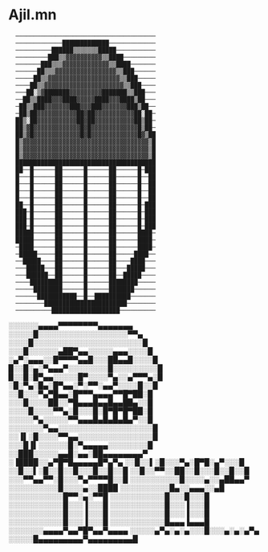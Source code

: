 # Ajil.mn
      ───────────────────────────────────────
      ─────────────█████████████─────────────
      ──────────██████▒▒▒▒▒▒▒█████───────────
      ─────────███▒▒▓▓▓▓▓▓▓▓▓▓▒▒████─────────
      ───────███▒▒▒▓▓▓▓▓▓▓▓▓▓▓▓▓▒▒████───────
      ──────██▒▒▒▓▓▓▓▓▓▓▓▓▓▓▓▓▓▓▓▓▒▒███──────
      ─────██▒▒▓▓▓▓▓▓▓▓▓▓▓▓▓▓▓▓▓▓▓▓▒▒███─────
      ────██▒▒▓▓▓▓▓▓▓▓▓▓▓▓▓▓▓▓▓▓▓▓▓▓▒▒███────
      ───██░▒▓███████▓▓▓▓▓▓▓▓▓███████▒▒███───
      ──██▒▒████▓▓▓████▓▓▓▓▓████▓▓▓████▒██───
      ─██▒▒███▓▓▓▓▓▓▓███▓▓▓███▓▓▓▓▓▓▓███▒██──
      ─██▒██▓▓▓▓▓▓▓▓▓▓▓██▓██▓▓▓▓▓▓▓▓▓▓▓██░██─
      ██▒░██▓▓▓▓▓▓▓▓▓▓▓██▓██▓▓▓▓▓▓▓▓▓▓▓██▒██─
      ██▒▓█▓▓▓▓▓▓▓▓▓▓▓▓▓█▓█▓▓▓▓▓▓▓▓▓▓▓▓▓█▒██─
      ██▒▓█▓▓▓▓▓▓▓▓▓▓▓▓▓█▓█▓▓▓▓▓▓▓▓▓▓▓▓▓█▓▒██
      █▒▓▓▓▓▓▓▓▓▓▓▓▓▓▓▓▓▓▓▓▓▓▓▓▓▓▓▓▓▓▓▓▓▓▓▓▒█
      █▒▓▓▓▓▓▓▓▓▓▓▓▓▓▓▓▓▓▓▓▓▓▓▓▓▓▓▓▓▓▓▓▓▓▓▓▒█
      █▒▓▓▓▓▓▓▓▓▓▓▓▓▓▓▓▓▓▓▓▓▓▓▓▓▓▓▓▓▓▓▓▓▓▓▓▒█
      ███████████████████████████████████████
      ██──█──────██──────█──────██──────█─███
      █───█──────██──────█──────██──────█──██
      █───█──────██──────█──────██──────█──██
      █───█──────██──────█──────██──────█──██
      █───█──────██──────█──────██──────█──██
      ██──█──────██──────█──────██──────█─███
      ███─█──────██──────█──────██──────█─███
      ███─█──────██──────█──────██──────█─███
      ███─█──────██──────█──────██──────█─███
      █████──────██──────█──────██──────████─
      █████──────██──────█──────██──────████─
      ─████──────██──────█──────██──────████─
      ─█████─────██──────█──────██─────████──
      ──█████────██──────█──────██────████───
      ───█████───██──────█──────██───█████───
      ───██████──██──────█──────██──█████────
      ────█████████──────█──────████████─────
      ─────████████──────█──────███████──────
      ──────███████████──█──██████████───────
      ────────███████████████████████────────
      ──────────███████████████████──────────






░░░░░░▄▄▄▄▀▀▀▀▀▀▀▀▄▄▄▄▄▄▄
░░░░░█░░░░░░░░░░░░░░░░░░▀▀▄
░░░░█░░░░░░░░░░░░░░░░░░░░░░█
░░░█░░░░░░▄██▀▄▄░░░░░▄▄▄░░░░█
░▄▀░▄▄▄░░█▀▀▀▀▄▄█░░░██▄▄█░░░░█
█░░█░▄░▀▄▄▄▀░░░░░░░░█░░░░░░░░░█
█░░█░█▀▄▄░░░░░█▀░░░░▀▄░░▄▀▀▀▄░█
░█░▀▄░█▄░█▀▄▄░▀░▀▀░▄▄▀░░░░█░░█
░░█░░░▀▄▀█▄▄░█▀▀▀▄▄▄▄▀▀█▀██░█
░░░█░░░░██░░▀█▄▄▄█▄▄█▄▄██▄░░█
░░░░█░░░░▀▀▄░█░░░█░█▀█▀█▀██░█
░░░░░▀▄░░░░░▀▀▄▄▄█▄█▄█▄█▄▀░░█
░░░░░░░▀▄▄░░░░░░░░░░░░░░░░░░░█
░░▐▌░█░░░░▀▀▄▄░░░░░░░░░░░░░░░█
░░░█▐▌░░░░░░█░▀▄▄▄▄▄░░░░░░░░█
░░███░░░░░▄▄█░▄▄░██▄▄▄▄▄▄▄▄▀
░▐████░░▄▀█▀█▄▄▄▄▄█▀▄▀▄
░░█░░▌░█░░░▀▄░█▀█░▄▀░░░█
░░█░░▌░█░░█░░█░░░█░░█░░█
░░█░░▀▀░░██░░█░░░█░░█░░█
░░░▀▀▄▄▀▀░█░░░▀▄▀▀▀▀█░░█
░░░░░░░░░░█░░░░▄░░▄██▄▄▀
░░░░░░░░░░█░░░░▄░░████
░░░░░░░░░░█▄░░▄▄▄░░▄█
░░░░░░░░░░░█▀▀░▄░▀▀█
░░░░░░░░░░░█░░░█░░░█
░░░░░░░░░░░█░░░▐░░░█
░░░░░░░░░░░█░░░▐░░░█
░░░░░░░░░░░█░░░▐░░░█
░░░░░░░░░░░█░░░▐░░░█
░░░░░░░░░░░█░░░▐░░░█
░░░░░░░░░░░█▄▄▄▐▄▄▄█
░░░░░░░▄▄▄▄▀▄▄▀█▀▄▄▀▄▄▄▄
░░░░░▄▀▄░▄░▄░░░█░░░▄░▄░▄▀▄
░░░░░█▄▄▄▄▄▄▄▄▄▀▄▄▄▄▄▄▄▄▄█

